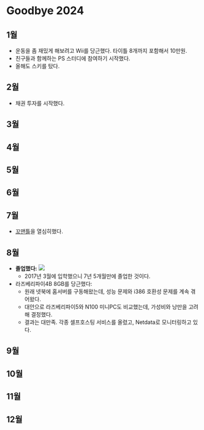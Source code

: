 # Goodbye 2024

## 1월

- 운동을 좀 재밌게 해보려고 Wii를 당근했다. 타이틀 8개까지 포함해서 10만원.
- 친구들과 함께하는 PS 스터디에 참여하기 시작했다.
- 올해도 스키를 탔다.

## 2월

- 채권 투자를 시작했다.

## 3월

## 4월

## 5월

## 6월

## 7월

- [꼬맨틀](https://semantle-ko.newsjel.ly/)을 열심히했다.

## 8월

- **졸업했다:**
  ![](https://pbs.twimg.com/media/GVpwbARWUAEWIZD?format=jpg)
  - 2017년 3월에 입학했으니 7년 5개월만에 졸업한 것이다.
- 라즈베리파이4B 8GB를 당근했다:
  - 원래 넷북에 홈서버를 구동해왔는데, 성능 문제와 i386 호환성 문제를 계속 겪어왔다.
  - 대안으로 라즈베리파이5와 N100 미니PC도 비교했는데, 가성비와 낭만을 고려해 결정했다.
  - 결과는 대만족. 각종 셀프호스팅 서비스를 올렸고, Netdata로 모니터링하고 있다.

## 9월

## 10월

## 11월

## 12월
